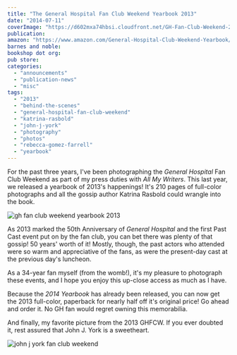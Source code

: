 ```yaml
---
title: "The General Hospital Fan Club Weekend Yearbook 2013"
date: "2014-07-11"
coverImage: "https://d602mxa74hbsi.cloudfront.net/GH-Fan-Club-Weekend-2013.jpg"
publication:
amazon: "https://www.amazon.com/General-Hospital-Club-Weekend-Yearbook/dp/1500542393"
barnes and noble:
bookshop dot org:
pub store:
categories:
  - "announcements"
  - "publication-news"
  - "misc"
tags:
  - "2013"
  - "behind-the-scenes"
  - "general-hospital-fan-club-weekend"
  - "katrina-rasbold"
  - "john-j-york"
  - "photography"
  - "photos"
  - "rebecca-gomez-farrell"
  - "yearbook"
---
```


For the past three years, I've been photographing the _General Hospital_ Fan Club Weekend as part of my press duties with _All My Writers_. This last year, we released a yearbook of 2013's happenings! It's 210 pages of full-color photographs and all the gossip author Katrina Rasbold could wrangle into the book.

![gh fan club weekend yearbook 2013](https://d602mxa74hbsi.cloudfront.net/GH-Fan-Club-Weekend-2013.jpg)

As 2013 marked the 50th Anniversary of _General Hospital_ and the first Past Cast event put on by the fan club, you can bet there was plenty of that gossip! 50 years' worth of it! Mostly, though, the past actors who attended were so warm and appreciative of the fans, as were the present-day cast at the previous day's luncheon.

As a 34-year fan myself (from the womb!), it's my pleasure to photograph these events, and I hope you enjoy this up-close access as much as I have.

Because the _2014 Yearbook_ has already been released, you can now get the 2013 full-color, paperback for nearly half off it's original price! Go ahead and order it. No GH fan would regret owning this memorabilia.

And finally, my favorite picture from the 2013 GHFCW. If you ever doubted it, rest assured that John J. York is a sweetheart.

![john j york fan club weekend](https://d602mxa74hbsi.cloudfront.net/2013_Main_Event243.JPG)
